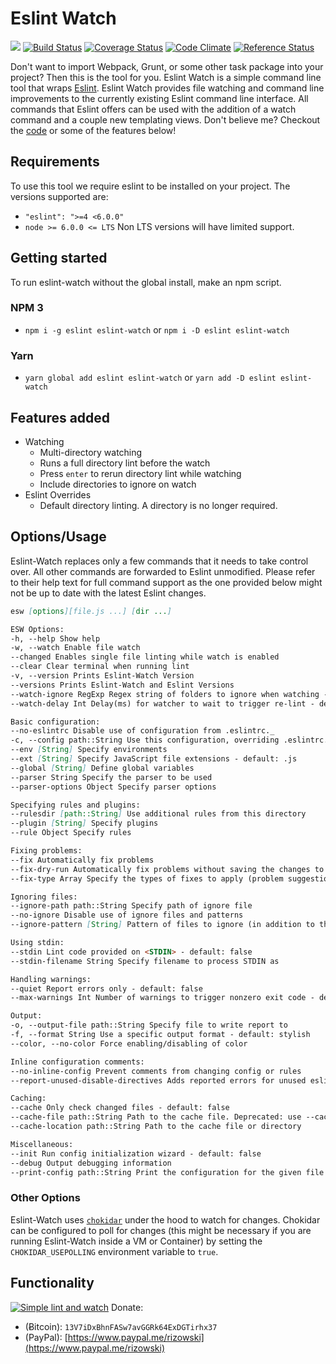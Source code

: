 # Eslint Watch

[![](https://img.shields.io/badge/release-notes-blue.svg)](https://github.com/rizowski/eslint-watch/releases/latest)
[![Build Status](https://travis-ci.org/rizowski/eslint-watch.svg?branch=master)](https://travis-ci.org/rizowski/eslint-watch)
[![Coverage Status](https://coveralls.io/repos/github/rizowski/eslint-watch/badge.svg?branch=master)](https://coveralls.io/github/rizowski/eslint-watch?branch=master)
[![Code Climate](https://codeclimate.com/github/rizowski/eslint-watch/badges/gpa.svg)](https://codeclimate.com/github/rizowski/eslint-watch)
[![Reference Status](https://www.versioneye.com/nodejs/eslint-watch/reference_badge.svg?style=flat-square)](https://www.versioneye.com/nodejs/eslint-watch/references)

Don't want to import Webpack, Grunt, or some other task package into your project? Then this is the tool for you.
Eslint Watch is a simple command line tool that wraps [Eslint](https://www.npmjs.com/package/eslint). Eslint Watch provides file watching and command line improvements to the currently existing Eslint command line interface. All commands that Eslint offers can be used with the addition of a watch command and a couple new templating views. Don't believe me? Checkout the [code](https://github.com/rizowski/eslint-watch) or some of the features below!

## Requirements

To use this tool we require eslint to be installed on your project. The versions supported are:

- `"eslint": ">=4 <6.0.0"`
- `node >= 6.0.0 <= LTS` Non LTS versions will have limited support.

## Getting started

To run eslint-watch without the global install, make an npm script.

### NPM 3

- `npm i -g eslint eslint-watch` or `npm i -D eslint eslint-watch`

### Yarn

- `yarn global add eslint eslint-watch` or `yarn add -D eslint eslint-watch`

## Features added

- Watching
  - Multi-directory watching
  - Runs a full directory lint before the watch
  - Press `enter` to rerun directory lint while watching
  - Include directories to ignore on watch
- Eslint Overrides
  - Default directory linting. A directory is no longer required.

## Options/Usage

Eslint-Watch replaces only a few commands that it needs to take control over. All other commands are forwarded to Eslint unmodified. Please refer to their help text for full command support as the one provided below might not be up to date with the latest Eslint changes.

```md
esw [options][file.js ...] [dir ...]

ESW Options:
-h, --help Show help
-w, --watch Enable file watch
--changed Enables single file linting while watch is enabled
--clear Clear terminal when running lint
-v, --version Prints Eslint-Watch Version
--versions Prints Eslint-Watch and Eslint Versions
--watch-ignore RegExp Regex string of folders to ignore when watching - default: /.git|node_modules|bower_components/
--watch-delay Int Delay(ms) for watcher to wait to trigger re-lint - default: 300

Basic configuration:
--no-eslintrc Disable use of configuration from .eslintrc._
-c, --config path::String Use this configuration, overriding .eslintrc._ config options if present
--env [String] Specify environments
--ext [String] Specify JavaScript file extensions - default: .js
--global [String] Define global variables
--parser String Specify the parser to be used
--parser-options Object Specify parser options

Specifying rules and plugins:
--rulesdir [path::String] Use additional rules from this directory
--plugin [String] Specify plugins
--rule Object Specify rules

Fixing problems:
--fix Automatically fix problems
--fix-dry-run Automatically fix problems without saving the changes to the file system
--fix-type Array Specify the types of fixes to apply (problem suggestion, layout)

Ignoring files:
--ignore-path path::String Specify path of ignore file
--no-ignore Disable use of ignore files and patterns
--ignore-pattern [String] Pattern of files to ignore (in addition to those in .eslintignore)

Using stdin:
--stdin Lint code provided on <STDIN> - default: false
--stdin-filename String Specify filename to process STDIN as

Handling warnings:
--quiet Report errors only - default: false
--max-warnings Int Number of warnings to trigger nonzero exit code - default: -1

Output:
-o, --output-file path::String Specify file to write report to
-f, --format String Use a specific output format - default: stylish
--color, --no-color Force enabling/disabling of color

Inline configuration comments:
--no-inline-config Prevent comments from changing config or rules
--report-unused-disable-directives Adds reported errors for unused eslint-disable directives

Caching:
--cache Only check changed files - default: false
--cache-file path::String Path to the cache file. Deprecated: use --cache-location - default: .eslintcache
--cache-location path::String Path to the cache file or directory

Miscellaneous:
--init Run config initialization wizard - default: false
--debug Output debugging information
--print-config path::String Print the configuration for the given file
```

### Other Options

Eslint-Watch uses [`chokidar`](https://github.com/paulmillr/chokidar) under the hood to watch for changes. Chokidar can be configured to poll for changes (this might be necessary if you are running Eslint-Watch inside a VM or Container) by setting the `CHOKIDAR_USEPOLLING` environment variable to `true`.

## Functionality

[![Simple lint and watch](https://thumbs.gfycat.com/AgreeableForsakenIvorygull-size_restricted.gif)](https://fat.gfycat.com/AgreeableForsakenIvorygull.gif)
Donate:

- (Ƀitcoin): `13V7iDxBhnFASw7avGGRk64ExDGTirhx37`
- (PayPal): [https://www.paypal.me/rizowski](https://www.paypal.me/rizowski)
